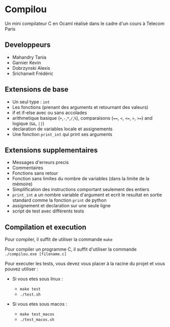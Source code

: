 # Compilou

Un mini compilateur C en Ocaml réalisé dans le cadre d'un cours à Telecom Paris

## Developpeurs

- Mahandry Tania
- Garnier Kevin
- Dobrzynski Alexis
- Srichanwit Frédéric

## Extensions de base

- Un seul type : ``int``
- Les fonctions (prenant des arguments et retournant des valeurs)
- if et if-else avec ou sans accolades
- arithmetique basique (``+``,``-``,``*``,``/``,``%``), comparaisons (``==``, ``<``, ``<=``, ``>``, ``>=``)
and logique (``&&``, ``||``)
- declaration de variables locale et assignements
- Une fonction ``print_int`` qui print ses arguments

## Extensions supplementaires

- Messages d'erreurs precis
- Commentaires
- Fonctions sans retour
- Fonction sans limites du nombre de variables (dans la limite de la mémoire)
- Simplification des instructions comportant seulement des entiers
- `print_int` a un nombre variable d'argument et ecrit le resultat en sortie standard comme la fonction `print` de python
- assignement et declaration sur une seule ligne
- script de test avec différents tests

## Compilation et execution

Pour compiler, il suffit de utiliser la commande
``make``

Pour compiler un programme C, il suffit d'utiliser la commande
```./compilou.exe [filename.c]```

Pour executer les tests, vous devez vous placer à la racine du projet et vous pouvez utiliser :

- Si vous etes sous linux :

  - ``make test``
  - ``./test.sh``

- Si vous etes sous macos :

  - ``make test_macos``
  - ``./test_macos.sh``

